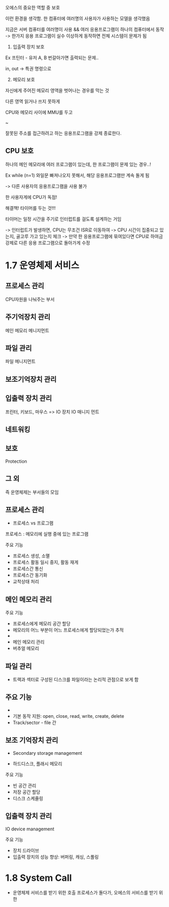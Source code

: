 오에스의 중요한 역할 중 보호

이런 환경을 생각함.
한 컴퓨터에 여러명의 사용자가 사용하는 모델을 생각했음

지금은 서버 컴퓨터를 여러명이 사용 && 여러 응용프로그램이 하나의 컴퓨터에서 동작
-> 한가지 응용 프로그램이 실수 이상하게 동작하면 전체 시스템이 문제가 됨

1. 입출력 장치 보호

Ex 프틴터 - 유저 A, B 번갈아가면 출력되는 문제..

in, out -> 특권 명령으로

2. 메모리 보호

자신에게 주어진 메모리 영역을 벗어나는 경우를 막는 것

다른 영역 읽거나 쓰지 못하게

CPU와 메모리 사이에 MMU를 두고

~

잘못된 주소를 접근하려고 하는 응용프로그램을 강제 종료한다.




## CPU 보호

하나의 메인 메모리에 여러 프로그램이 있는데,
한 프로그램이 문제 있는 경우..!

Ex while (n=1)
와일문 빠져나오지 못해서, 해당 응용프로그램만 계속 돌게 됨

-> 다른 사용자의 응용프로그램을 사용 불가

한 사용자게에 CPU가 독점!

해결책! 타이머를 두는 것!!!

타이머는 일정 시간을 주기로 인터럽트를 걸도록 설계하는 거임

-> 인터럽트가 발생하면, CPU는 무조건 ISR로 이동하여
-> CPU 시간이 집중되고 있는지, 골고루 가고 있는지 체크
-> 만약 한 응용프로그램에 묶여있다면 CPU로 하여금 강제로 다른 응용 프로그램으로 돌아가게 수정




 # 1.7 운영체제 서비스

## 프로세스 관리
CPU자원을 나눠주는 부서

## 주기억장치 관리
메인 메모리 메니지먼트

## 파일 관리
파일 메니지먼트

## 보조기억장치 관리

## 입출력 장치 관리
프린터, 키보드, 마우스 => IO 장치
IO 매니지 먼트

## 네트워킹

## 보호
Protection

## 그 외




즉 운영체제는 부서들의 모임



## 프로세스 관리

- 프로세스 vs 프로그램

프로세스 : 메모리에 실행 중에 있는 프로그램


주요 기능
- 프로세스 생성, 소멸
- 프로세스 활동 일시 중지, 활동 재게
- 프로세스간 통신
- 프로세스간 동기화
- 교착상태 처리



## 메인 메모리 관리

주요 기능
- 프로세스에게 메모리 공간 할당
- 메모리의 어느 부분이 어느 프로세스에게 할당되었는가 추적
- 
- 메인 메모리 관리 
- 버추얼 메모리




## 파일 관리

- 트랙과 섹터로 구성된 디스크를 파일이라는 논리적 관점으로 보게 함

주요 기능
- 
- 
- 기본 동작 지원: open, close, read, write, create, delete
- Track/sector - file 간


## 보조 기억장치 관리

- Secondary storage management

- 하드디스크, 플래시 메모리

주요 기능
- 빈 공간 관리
- 저장 공간 할당
- 디스크 스케쥴링


## 입출력 장치 관리

IO device management

주요 기능
- 장치 드라이브
- 입출력 장치의 성능 향상: 버퍼링, 캐싱, 스풀링














# 1.8 System Call

- 운영체제 서비스를 받기 위한 호출
프로세스가 돌다가, 오에스의 서비스를 받기 위한







